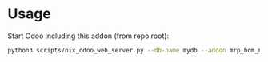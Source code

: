 # Usage

Start Odoo including this addon (from repo root):

```bash
python3 scripts/nix_odoo_web_server.py --db-name mydb --addon mrp_bom_note
```
